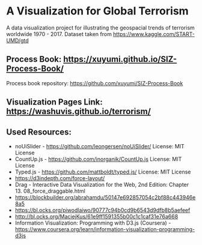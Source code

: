 # A Visualization for Global Terrorism

A data visualization project for illustrating the geospacial trends of terrorism worldwide 1970 - 2017. Dataset taken from https://www.kaggle.com/START-UMD/gtd

## Process Book: https://xuyumi.github.io/SIZ-Process-Book/
Process book repository: https://github.com/xuyumi/SIZ-Process-Book

## Visualization Pages Link: https://washuvis.github.io/terrorism/

## Used Resources:

* noUiSlider - https://github.com/leongersen/noUiSlider/
               License: MIT License
* CountUp.js - https://github.com/inorganik/CountUp.js
               License: MIT License
* Typed.js  - https://github.com/mattboldt/typed.js/
               License: MIT License
* https://d3indepth.com/force-layout/
* Drag - Interactive Data Visualization for the Web, 2nd Edition: Chapter 13. 08_force_draggable.html
* https://blockbuilder.org/abrahamdu/50147e692857054c2bf88c443946e8a5
* https://bl.ocks.org/piwodlaiwo/90777c94b0cd9b6543d9dfb8b5aefeef
* http://bl.ocks.org/MaciejKus/61e9ff1591355b00c1c1caf31e76a668
* Information Visualization: Programming with D3.js (Coursera) - https://www.coursera.org/learn/information-visualization-programming-d3js
